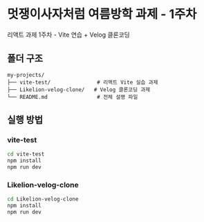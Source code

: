 # 멋쟁이사자처럼 여름방학 과제 - 1주차

리액트 과제 1주차 - Vite 연습 + Velog 클론코딩

## 폴더 구조

```
my-projects/
├── vite-test/               # 리액트 Vite 실습 과제
├── Likelion-velog-clone/   # Velog 클론코딩 과제
└── README.md                # 전체 설명 파일
```

## 실행 방법

### vite-test

```bash
cd vite-test
npm install
npm run dev
```

### Likelion-velog-clone

```bash
cd Likelion-velog-clone
npm install
npm run dev
```
